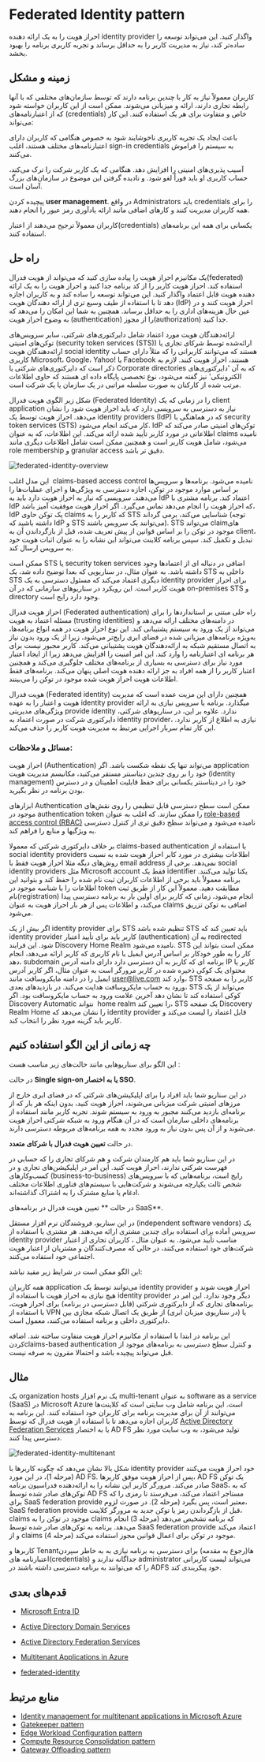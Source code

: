 # ‏Federated Identity pattern

احراز هویت را به یک ارائه دهنده identity provider  واگذار کنید. این می‌تواند توسعه را ساده‌تر کند، نیاز به مدیریت کاربر را به حداقل برساند و تجربه کاربری برنامه را بهبود بخشد.

## **زمینه و مشکل**

کاربران معمولاً نیاز به کار با چندین برنامه دارند که توسط سازمان‌‌های مختلفی که با آنها رابطه تجاری دارند، ارائه و میزبانی می‌شوند. ممکن است از این کاربران خواسته شود که از اعتبارنامه‌‌های (credentials) خاص و متفاوت برای هر یک استفاده کنند. این کار می‌تواند:

باعث ایجاد یک تجربه کاربری ناخوشایند شود به خصوص هنگامی که کاربران دارای اعتبارنامه‌‌های مختلف هستند، اغلب sign-in credentials به سیستم را فراموش می‌کنند.  
  
آسیب پذیری‌‌های امنیتی را افزایش دهد. هنگامی که یک کاربر شرکت را ترک می‌کند، حساب کاربری او باید فوراً لغو شود. و نادیده گرفتن این موضوع در سازمان‌های بزرگ آسان است.  
  
پیچیده کردن **user management**. در واقع Administrators باید credentials را برای همه کاربران مدیریت کنند و کار‌های اضافی مانند ارائه یادآوری رمز عبور را انجام دهند.

کاربران معمولاً ترجیح می‌دهند از اعتبار(credentials) یکسانی برای همه این برنامه‌‌های استفاده کنند.


## راه حل

یک مکانیزم احراز هویت را پیاده سازی کنید که می‌تواند از هویت فدرال(federated) استفاده کند. احراز هویت کاربر را از کد برنامه جدا کنید و احراز هویت را به یک ارائه دهنده هویت قابل اعتماد واگذار کنید. این می‌تواند توسعه را ساده کند و به کاربران اجازه دهد تا با استفاده از طیف وسیع تری از ارائه دهندگان هویت (IdP) احراز هویت کنند و در عین حال هزینه‌‌های اداری را به حداقل برساند. همچنین به شما این امکان را می‌دهد که به وضوح احراز هویت (authentication) را از مجوز(authorization) جدا کنید.  
  
ارائه‌دهندگان هویت مورد اعتماد شامل دایرکتوری‌‌های شرکتی، سایر سرویس‌‌های توکن‌‌های امنیتی  (security token services (STS)) ارائه‌شده توسط شرکای تجاری یا ارائه‌دهندگان هویت social identity هستند که می‌توانند کاربرانی را که مثلاً دارای حساب کاربری Microsoft، Google، Yahoo! یا Facebook هستند، احراز هویت کنند.  لازم به ذکر است که دایرکتوری‌های شرکتی یا Corporate directories که به آن 'دایرکتوری‌های الکترونیکی' نیز گفته می‌شود، نوع تخصصی پایگاه داده ‌ای هستند که  حاوی اطلاعات مرتب شده از کارکنان به صورت سلسله مراتبی در یک سازمان یا یک شرکت است.
  
شکل زیر الگوی هویت فدرال (Federated Identity) را در زمانی که یک client application نیاز به دسترسی به سرویسی دارد که باید احراز هویت شود را نشان می‌دهد. احراز هویت توسط یک identity providers (IdP) که در هماهنگی با security token services (STS) کار می‌کند انجام می‌شود. IdP توکن‌‌های امنیتی صادر می‌کند که اطلاعاتی در مورد کاربر تأیید شده ارائه می‌کند. این اطلاعات، که به عنوان claims نامیده می‌شود، شامل هویت کاربر است و همچنین ممکن است شامل اطلاعات دیگری مانند role membership و granular access دقیق تر باشد.

![federated-identity-overview](../assets/other/federated-identity-overview.png)


این مدل اغلب  claims-based access control نامیده می‌شود. برنامه‌ها و سرویس‌ها بر اساس موارد موجود در توکن، اجازه دسترسی به ویژگی‌ها و اجرای عملیات‌ها را می‌دهند. سرویسی که نیاز به احراز هویت دارد باید به IdP اعتماد کند. برنامه مشتری با IdP که احراز هویت را انجام می‌دهد تماس می‌گیرد. اگر احراز هویت موفقیت آمیز باشد، IdP یک توکن حاوی claims که کاربر را به STS شناسایی می‌کند، برمی گرداند (توجه داشته باشید که IdP و STS می‌توانند یک سرویس باشند). STS می‌تواند claim‌های موجود در توکن را بر اساس قوانین از پیش تعریف شده، قبل از بازگرداندن آن به client، تبدیل و تکمیل کند. سپس برنامه کلاینت می‌تواند این نشانه را به عنوان اثبات هویت خود به سرویس ارسال کند.

ممکن است STS یا security token services اضافی در دنباله ‌ای از اعتماد‌ها وجود داشته باشد. به عنوان مثال، در سناریویی که بعدا توضیح داده شد، یک STS داخلی به STS دیگری اعتماد می‌کند که مسئول دسترسی به یک identity provider برای احراز هویت کاربر است. این رویکرد در سناریو‌های سازمانی که در آن on-premises STS و directory وجود دارد رایج است.


احراز هویت فدرال (Federated authentication) راه حلی مبتنی بر استانداردها را برای مسئله اعتماد به هویت (trusting identities) در دامنه‌‌های مختلف ارائه می‌دهد و می‌تواند از یک ورود به سیستم پشتیبانی کند. این نوع احراز هویت در همه انواع برنامه‌ها، به‌ویژه برنامه‌‌های میزبانی شده در فضای ابری رایج‌تر می‌شود، زیرا از یک ورود بدون نیاز به اتصال مستقیم شبکه به ارائه‌دهندگان هویت پشتیبانی می‌کند. کاربر مجبور نیست برای هر برنامه ‌ای اعتبارنامه را وارد کند. این امر امنیت را افزایش می‌دهد زیرا از ایجاد اعتبار مورد نیاز برای دسترسی به بسیاری از برنامه‌‌های مختلف جلوگیری می‌کند و همچنین اعتبار کاربر را از همه افراد به جز ارائه دهنده هویت اصلی پنهان می‌کند. برنامه‌‌های فقط اطلاعات هویت احراز هویت شده موجود در توکن را می‌بینند.

هویت فدرال (Federated identity) همچنین دارای این مزیت عمده است که مدیریت هویت و اعتبار را به عهده  identity provider میگذارد. برنامه یا سرویس نیازی به ارائه ویژگی‌‌های  مدیریتی provide identity  ندارد. علاوه بر این، در سناریو‌های شرکتی، دایرکتوری شرکت در صورت اعتماد به  identity provider، نیازی به اطلاع از کاربر ندارد. این کار تمام  سربار اجرایی مرتبط به مدیریت هویت کاربر را حذف می‌کند.

### مسائل و ملاحظات:


احراز هویت (Authentication) می‌تواند تنها یک نقطه شکست باشد. اگر application خود را بر روی چندین دیتاسنتر مستقر می‌کنید، مکانیسم مدیریت هویت (identity management) خود را در دیتاسنتر یکسانی برای حفظ قابلیت اطمینان و در دسترس بودن برنامه در نظر بگیرید.


ابزار‌های Authentication  ممکن است سطح دسترسی قابل تنظیمی را روی نقش‌‌های موجود در authentication token را ممکن سازند. که اغلب به عنوان [role-based access control (RBAC)](https://en.wikipedia.org/wiki/Role-based_access_control) نامیده می‌شود و می‌تواند سطح دقیق تری از کنترل دسترسی به ویژگیها و منابع را فراهم کند.

بر خلاف دایرکتوری شرکتی که معمولا claims-based authentication با استفاده از social identity providers اطلاعات بیشتری در مورد کابر احراز هویت شده به نسبت روش‌‌های دیگه مثلا احراز هویت فقط با email address  نمی‌دهد. برخی از  social identity providers مثل Microsoft account فقط یک identifier یکتا تولید می‌کنند.  برنامه معمولاً باید برخی از اطلاعات کاربران ثبت نام شده را حفظ کند و بتوانید این اطلاعات را با شناسه  موجود در token مطابقت دهید. معمولاً این کار از طریق ثبت نام(registration) انجام می‌شود، زمانی که کاربر برای اولین بار به برنامه دسترسی پیدا می‌کند، و اطلاعات پس از هر بار احراز هویت به عنوان  claims اضافی به توکن تزریق می‌شود.

اگر بیش از یک identity provider برای STS تنظیم شده باشد  STS باید تعیین کند که identity provider کاربر باید برای تأیید اعتبار (authentication) به آن redirected شود. این فرایند Discovery Home Realm نامیده می‌شود. STS ممکن است بتواند این کار را به طور خودکار بر اساس آدرس ایمیل یا نام کاربری که کاربر ارائه می‌دهد، انجام دهد، subdomain برنامه ‌ای که کاربر به آن دسترسی دارد دارای دامنه آدرس IP کاربر یا محتوای یک کوکی ذخیره شده در کاربر مرورگر است به عنوان مثال، اگر کاربر آدرس ایمیل را در دامنه مایکروسافت مانند user@live.com وارد کند، STS کاربر را به صفحه ورود به حساب مایکروسافت هدایت می‌کند. در بازدید‌های بعدی، STS می‌تواند از یک کوکی استفاده کند تا نشان دهد آخرین علامت ورود به حساب مایکروسافت بود. اگر Discovery Automatic نتواند  home realm را تعیین کند، STS یک صفحه Discovery Realm Home را نشان می‌دهد که  identity provider  قابل اعتماد را لیست می‌کند  و کاربر باید گزینه مورد نظر را انتخاب کند.



## چه زمانی از این الگو استفاده کنیم


این الگو برای سناریو‌هایی مانند حالت‌های زیر مناسب هست :


در حالت **Single sign-on یا به اختصار SSO**.

در این سناریو شما باید افراد را برای اپلیکیشن‌‌های شرکتی که در فضای ابری خارج از مرز‌های امنیتی شرکت میزبانی می‌شوند، احراز هویت کنید، بدون اینکه هر بار که از برنامه‌ای بازدید می‌کنند مجبور به ورود به سیستم شوند. تجربه کاربر مانند استفاده از برنامه‌‌های داخلی سازمان است که در آن هنگام ورود به شبکه شرکتی احراز هویت می‌شوند و از آن پس بدون نیاز به ورود مجدد به همه برنامه‌‌های مربوطه دسترسی دارند.

در حالت **تعیین هویت فدرال با شرکای متعدد**.

در این سناریو شما باید هم کارمندان شرکت و هم شرکای تجاری را که حسابی در فهرست شرکتی ندارند، احراز هویت کنید. این امر در اپلیکیشن‌‌های تجاری و در کسب‌وکار‌های (business-to-business) رایج است، برنامه‌‌هایی که با  سرویس‌های شخص ثالث یکپارچه می‌شوند و شرکت‌‌هایی با سیستم‌‌های فناوری اطلاعات مختلف ادغام یا منابع مشترک را به اشتراک گذاشته‌اند.

در حالت ** تعیین هویت فدرال در برنامه‌‌های SaaS**.

در این سناریو، فروشندگان نرم افزار مستقل (independent software vendors) یک سرویس آماده برای استفاده برای چندین مشتری  ارائه می‌دهند. هر مشتری با استفاده از identity provider مناسب تأیید می‌شود. به عنوان مثال ، کاربران تجاری از اعتبار شرکت‌های خود استفاده می‌کنند، در حالی که مصرف‌کنندگان و مشتریان از اعتبار هویت اجتماعی خود استفاده می‌کنند.

این الگو ممکن است در شرایط زیر مفید نباشد:

همه کاربران application می‌توانند توسط یک  identity provider احراز هویت شوند و هیچ نیازی به احراز هویت با استفاده از  identity provider دیگر وجود ندارد. این امر در برنامه‌‌های تجاری که از دایرکتوری شرکتی (قابل دسترسی در برنامه) برای احراز هویت، با استفاده از VPN یا (در سناریوی میزبان ابری) از طریق یک اتصال شبکه مجازی بین دایرکتوری داخلی و برنامه استفاده می‌کنند، معمول است.


این برنامه در ابتدا با استفاده از مکانیزم احراز هویت متفاوت ساخته شد. اضافه کردنclaims-based authentication و کنترل سطح دسترسی به برنامه‌‌های موجود از قبل می‌تواند پیچیده باشد و احتمالا مقرون به صرفه نیست.

## مثال

  
یک organization hosts یک نرم افزار multi-tenant به عنوان software as a service (SaaS)  در Microsoft Azure است. این برنامه شامل وب سایتی است که کلاینت‌ها می‌توانند از آن برای مدیریت برنامه برای کاربران خود استفاده کنند. این برنامه به کاربران اجازه می‌دهد تا با استفاده از هویت فدرال که توسط [Active Directory Federation Services](https://en.wikipedia.org/wiki/Active_Directory)  یا به اختصار  AD FS تولید می‌شود، به وب سایت مورد نظر دسترسی پیدا کنند.

![federated-identity-multitenant](../assets/other/federated-identity-multitenant.png)

شکل بالا نشان می‌دهد که چگونه کاربرها با identity provider خود احراز هویت می‌کنند (مرحله 1)، در این مورد AD FS. پس از احراز هویت موفق کاربرها، AD FS یک توکن صادر می‌کند. مرورگر کاربر این نشانه را به ارائه‌دهنده فدراسیون برنامه SaaS، که به توکن‌‌های صادر شده توسط AD FS مستاجر اعتماد می‌کند، می‌فرستد تا رمزی را که برای SaaS federation provide معتبر است، پس بگیرد (مرحله 2). در صورت لزوم،  SaaS federation provide قبل از بازگرداندن رمز یا توکن جدید به مرورگر کلاینت، claims موجود در توکن را به claims که برنامه تشخیص می‌دهد (مرحله 3) انجام می‌دهد. برنامه به توکن‌های صادر شده توسط SaaS federation provide اعتماد می‌کند و از claims موجود در توکن برای اعمال قوانین مجوز استفاده می‌کند (مرحله 4).  
  
کاربرها و  Tenantها(رجوع به مقدمه) برای دسترسی به برنامه نیازی به به خاطر سپردن اعتبارنامه ‌های(credentials) جداگانه ندارند و administrator  می‌تواند لیست کاربرانی را که می‌توانند به برنامه دسترسی داشته باشند در ADFS خود پیکربندی کند.



## قدم‌های بعدی

- [Microsoft Entra ID](https://azure.microsoft.com/services/active-directory/)
- [Active Directory Domain Services](https://learn.microsoft.com/en-us/previous-versions/windows/server-2008/bb897402(v=msdn.10))
- [Active Directory Federation Services](https://learn.microsoft.com/en-us/previous-versions/windows/server-2008/bb897402(v=msdn.10))
- [Multitenant Applications in Azure](https://learn.microsoft.com/en-us/azure/dotnet-develop-multitenant-applications)

- [federated-identity](./Federated%20Identity%20pattern.md)

## منابع مرتبط

- [Identity management for multitenant applications in Microsoft Azure](https://learn.microsoft.com/en-us/azure/architecture/multitenant-identity/)
- [Gatekeeper pattern](./Gatekeeper%20pattern.md)
- [Edge Workload Configuration pattern](./Edge%20Workload%20Configuration%20pattern.md)
- [Compute Resource Consolidation pattern](./Compute%20Resource%20Consolidation%20pattern.md)
- [Gateway Offloading pattern](./Gateway%20Offloading%20pattern.md)